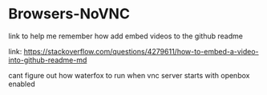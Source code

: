 # Browsers-NoVNC
link to help me remember how add embed videos to the github readme 



link: https://stackoverflow.com/questions/4279611/how-to-embed-a-video-into-github-readme-md

 cant figure out how waterfox to run when vnc server starts with openbox enabled

